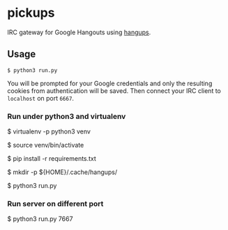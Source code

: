 # pickups

IRC gateway for Google Hangouts using
[hangups](https://github.com/tdryer/hangups).

## Usage

`$ python3 run.py`

You will be prompted for your Google credentials and only the resulting cookies
from authentication will be saved. Then connect your IRC client to `localhost`
on port `6667`.

### Run under python3 and virtualenv

$ virtualenv -p python3 venv

$ source venv/bin/activate

$ pip install -r requirements.txt

$ mkdir -p ${HOME}/.cache/hangups/

$ python3 run.py

### Run server on different port

$ python3 run.py 7667
